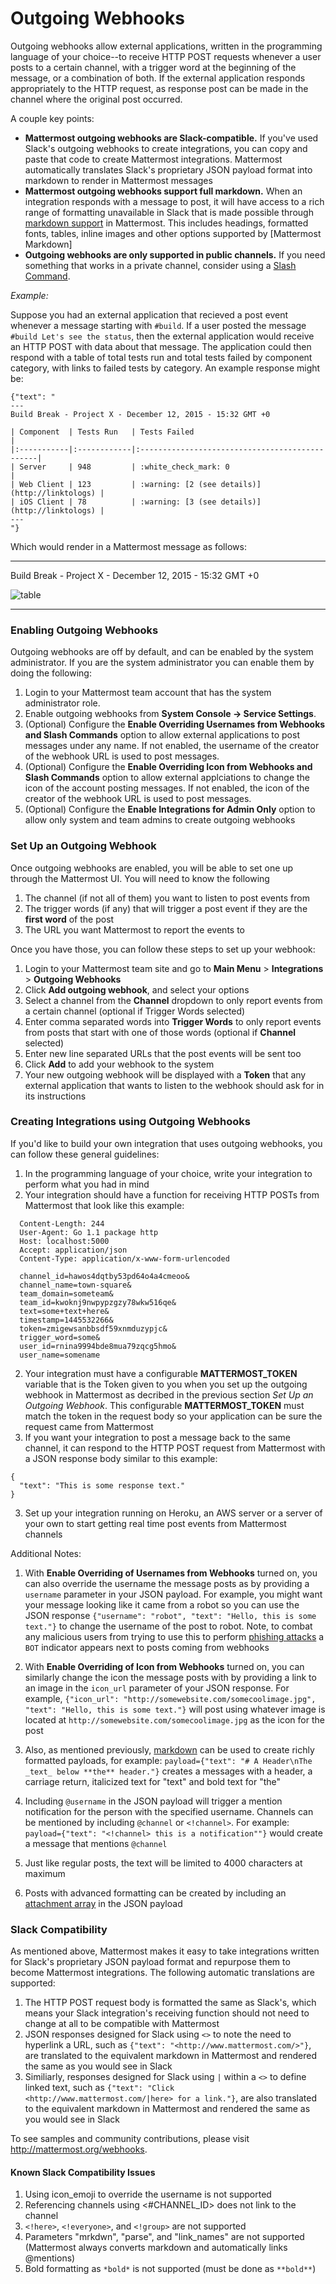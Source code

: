 # Outgoing Webhooks

Outgoing webhooks allow external applications, written in the programming language of your choice--to receive HTTP POST requests whenever a user posts to a certain channel, with a trigger word at the beginning of the message, or a combination of both. If the external application responds appropriately to the HTTP request, as response post can be made in the channel where the original post occurred.

A couple key points:

- **Mattermost outgoing webhooks are Slack-compatible.** If you've used Slack's outgoing webhooks to create integrations, you can copy and paste that code to create Mattermost integrations. Mattermost automatically translates Slack's proprietary JSON payload format into markdown to render in Mattermost messages
- **Mattermost outgoing webhooks support full markdown.** When an integration responds with a message to post, it will have access to a rich range of formatting unavailable in Slack that is made possible through [markdown support](../help/messaging/formatting-text.md) in Mattermost. This includes headings, formatted fonts, tables, inline images and other options supported by [Mattermost Markdown]
- **Outgoing webhooks are only supported in public channels.** If you need something that works in a private channel, consider using a [Slash Command](http://docs.mattermost.com/developer/slash-commands.html). 

_Example:_

Suppose you had an external application that recieved a post event whenever a message starting with `#build`. If a user posted the message `#build Let's see the status`, then the external application would receive an HTTP POST with data about that message. The application could then respond with a table of total tests run and total tests failed by component category, with links to failed tests by category. An example response might be:
```
{"text": "
---
Build Break - Project X - December 12, 2015 - 15:32 GMT +0  

| Component  | Tests Run   | Tests Failed                                   |
|:-----------|:------------|:-----------------------------------------------|
| Server     | 948         | :white_check_mark: 0                           |
| Web Client | 123         | :warning: [2 (see details)](http://linktologs) |
| iOS Client | 78          | :warning: [3 (see details)](http://linktologs) |
---
"}
```
Which would render in a Mattermost message as follows:

---
Build Break - Project X - December 12, 2015 - 15:32 GMT +0  

![table](../images/webhooksTable.PNG)

---

### Enabling Outgoing Webhooks
Outgoing webhooks are off by default, and can be enabled by the system administrator. If you are the system administrator you can enable them by doing the following:

1. Login to your Mattermost team account that has the system administrator role.
1. Enable outgoing webhooks from **System Console -> Service Settings**.
1. (Optional) Configure the **Enable Overriding Usernames from Webhooks and Slash Commands** option to allow external applications to post messages under any name. If not enabled, the username of the creator of the webhook URL is used to post messages.
2. (Optional) Configure the **Enable Overriding Icon from Webhooks and Slash Commands** option to allow external applciations to change the icon of the account posting messages. If not enabled, the icon of the creator of the webhook URL is used to post messages.
5. (Optional) Configure the **Enable Integrations for Admin Only** option to allow only system and team admins to create outgoing webhooks

### Set Up an Outgoing Webhook
Once outgoing webhooks are enabled, you will be able to set one up through the Mattermost UI. You will need to know the following

1. The channel (if not all of them) you want to listen to post events from
2. The trigger words (if any) that will trigger a post event if they are the **first word** of the post
3. The URL you want Mattermost to report the events to

Once you have those, you can follow these steps to set up your webhook:

1. Login to your Mattermost team site and go to **Main Menu** > **Integrations** > **Outgoing Webhooks**
2. Click **Add outgoing webhook**, and select your options
 1. Select a channel from the **Channel** dropdown to only report events from a certain channel (optional if Trigger Words selected)
 2. Enter comma separated words into **Trigger Words** to only report events from posts that start with one of those words (optional if **Channel** selected)
 3. Enter new line separated URLs that the post events will be sent too
3. Click **Add** to add your webhook to the system
4. Your new outgoing webhook will be displayed with a **Token** that any external application that wants to listen to the webhook should ask for in its instructions

### Creating Integrations using Outgoing Webhooks
If you'd like to build your own integration that uses outgoing webhooks, you can follow these general guidelines:

1. In the programming language of your choice, write your integration to perform what you had in mind
 1. Your integration should have a function for receiving HTTP POSTs from Mattermost that look like this example:
  ```
    Content-Length: 244
    User-Agent: Go 1.1 package http
    Host: localhost:5000
    Accept: application/json
    Content-Type: application/x-www-form-urlencoded

    channel_id=hawos4dqtby53pd64o4a4cmeoo&
    channel_name=town-square&
    team_domain=someteam&
    team_id=kwoknj9nwpypzgzy78wkw516qe&
    text=some+text+here&
    timestamp=1445532266&
    token=zmigewsanbbsdf59xnmduzypjc&
    trigger_word=some&
    user_id=rnina9994bde8mua79zqcg5hmo&
    user_name=somename
  ```
 2. Your integration must have a configurable **MATTERMOST_TOKEN** variable that is the Token given to you when you set up the outgoing webhook in Mattermost as decribed in the previous section _Set Up an Outgoing Webhook_. This configurable **MATTERMOST_TOKEN** must match the token in the request body so your application can be sure the request came from Mattermost
 3. If you want your integration to post a message back to the same channel, it can respond to the HTTP POST request from Mattermost with a JSON response body similar to this example:
  ```
  {
    "text": "This is some response text."
  }
  ```
3. Set up your integration running on Heroku, an AWS server or a server of your own to start getting real time post events from Mattermost channels

Additional Notes:

1. With **Enable Overriding of Usernames from Webhooks** turned on,  you can also override the username the message posts as by providing a `username` parameter in your JSON payload. For example, you might want your message looking like it came from a robot so you can use the JSON response ```{"username": "robot", "text": "Hello, this is some text."}``` to change the username of the post to robot. Note, to combat any malicious users from trying to use this to perform [phishing attacks](https://en.wikipedia.org/wiki/Phishing) a `BOT` indicator appears next to posts coming from webhooks

2. With **Enable Overriding of Icon from Webhooks** turned on, you can similarly change the icon the message posts with by providing a link to an image in the `icon_url` parameter of your JSON response. For example, ```{"icon_url": "http://somewebsite.com/somecoolimage.jpg", "text": "Hello, this is some text."}``` will post using whatever image is located at `http://somewebsite.com/somecoolimage.jpg` as the icon for the post

3. Also, as mentioned previously, [markdown](../help/messaging/formatting-text.md) can be used to create richly formatted payloads, for example: ```payload={"text": "# A Header\nThe _text_ below **the** header."}``` creates a messages with a header, a carriage return, italicized text for "text" and bold text for "the"

4. Including `@username` in the JSON payload will trigger a mention notification for the person with the specified username. Channels can be mentioned by including `@channel` or `<!channel>`. For example:  ```payload={"text": "<!channel> this is a notification""}``` would create a message that mentions `@channel`

5. Just like regular posts, the text will be limited to 4000 characters at maximum

6. Posts with advanced formatting can be created by including an [attachment array](http://docs.mattermost.com/developer/message-attachments.html) in the JSON payload

### Slack Compatibility

As mentioned above, Mattermost makes it easy to take integrations written for Slack's proprietary JSON payload format and repurpose them to become Mattermost integrations. The following automatic translations are supported:

1. The HTTP POST request body is formatted the same as Slack's, which means your Slack integration's receiving function should not need to change at all to be compatible with Mattermost
2.  JSON responses designed for Slack using `<>` to note the need to hyperlink a URL, such as ```{"text": "<http://www.mattermost.com/>"}```, are translated to the equivalent markdown in Mattermost and rendered the same as you would see in Slack
3. Similiarly, responses designed for Slack using `|` within a `<>` to define linked text, such as ```{"text": "Click <http://www.mattermost.com/|here> for a link."}```, are also translated to the equivalent markdown in Mattermost and rendered the same as you would see in Slack

To see samples and community contributions, please visit <http://mattermost.org/webhooks>.

#### Known Slack Compatibility Issues

1. Using icon_emoji to override the username is not supported  
2. Referencing  channels using <#CHANNEL_ID> does not link to the channel  
3. `<!here>`, `<!everyone>`, and `<!group>` are not supported  
4. Parameters "mrkdwn", "parse", and "link_names" are not supported (Mattermost always converts markdown and automatically links @mentions)  
5. Bold formatting as `*bold*` is not supported (must be done as `**bold**`)  

